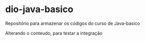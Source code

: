 # dio-java-basico
Repositório para armazenar os códigos do curso de Java-basico 

Alterando o conteudo, para testar a integração